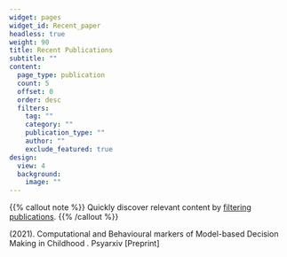 ```yaml
---
widget: pages
widget_id: Recent_paper
headless: true
weight: 90
title: Recent Publications
subtitle: ""
content:
  page_type: publication
  count: 5
  offset: 0
  order: desc
  filters:
    tag: ""
    category: ""
    publication_type: ""
    author: ""
    exclude_featured: true
design:
  view: 4
  background:
    image: ""
---
```

{{% callout note %}}
Quickly discover relevant content by [filtering publications](./publication/).
{{% /callout %}}

(2021). Computational and Behavioural markers of Model-based Decision Making in Childhood . Psyarxiv \[Preprint]
